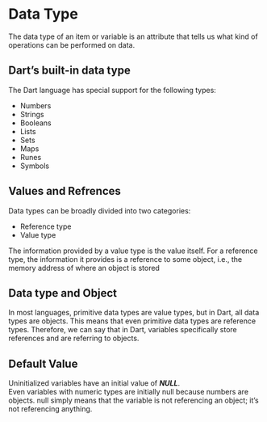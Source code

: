 # Data Type 
The data type of an item or variable is an attribute that tells us what kind of operations can be performed on data.

## Dart’s built-in data type
The Dart language has special support for the following types:

- Numbers
- Strings
- Booleans
- Lists
- Sets
- Maps
- Runes
- Symbols

## Values and Refrences
Data types can be broadly divided into two categories:

- Reference type
- Value type

The information provided by a value type is the value itself. For a reference type, the information it provides is a reference to some object, i.e., the memory address of where an object is stored

## Data type and Object
In most languages, primitive data types are value types, but in Dart, all data types are objects. This means that even primitive data types are reference types. Therefore, we can say that in Dart, variables specifically store references and are referring to objects.

## Default Value
Uninitialized variables have an initial value of ***NULL***.<br/>
 Even variables with numeric types are initially null because numbers are objects. null simply means that the variable is not referencing an object; it’s not referencing anything.